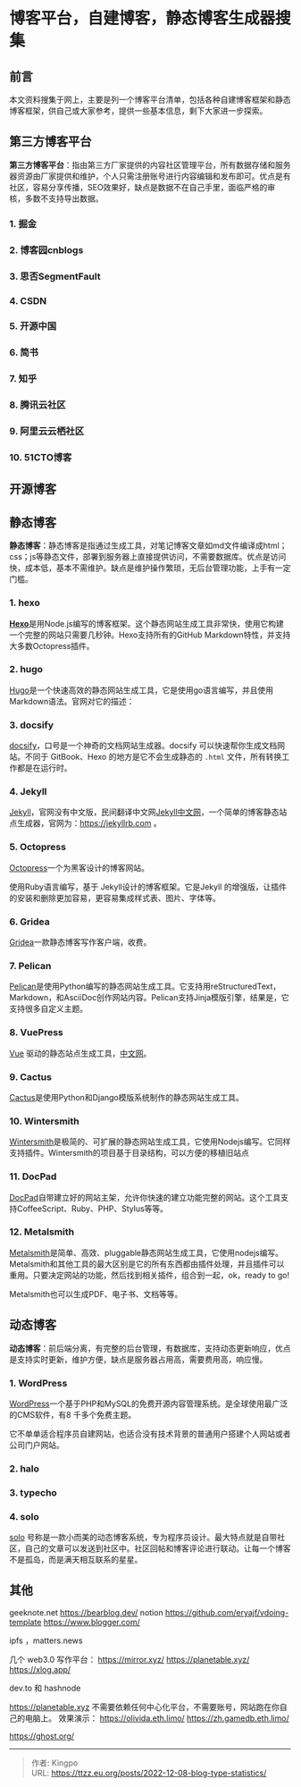 # 博客平台，自建博客，静态博客生成器搜集


<!--more-->

## 前言

本文资料搜集于网上，主要是列一个博客平台清单，包括各种自建博客框架和静态博客框架，供自己或大家参考，提供一些基本信息，剩下大家进一步探索。

## 第三方博客平台

**第三方博客平台**：指由第三方厂家提供的内容社区管理平台，所有数据存储和服务器资源由厂家提供和维护，个人只需注册账号进行内容编辑和发布即可。优点是有社区，容易分享传播，SEO效果好，缺点是数据不在自己手里，面临严格的审核，多数不支持导出数据。

### 1. 掘金

### 2. 博客园cnblogs

### 3. 思否SegmentFault

### 4. CSDN

### 5. 开源中国

### 6. 简书

### 7. 知乎

### 8. 腾讯云社区

### 9. 阿里云云栖社区

### 10. 51CTO博客

## 开源博客


## 静态博客

**静态博客**：静态博客是指通过生成工具，对笔记博客文章如md文件编译成html；css；js等静态文件，部署到服务器上直接提供访问，不需要数据库。优点是访问快，成本低，基本不需维护。缺点是维护操作繁琐，无后台管理功能，上手有一定门槛。

### 1. hexo

[**Hexo**](https://hexo.io/)是用Node.js编写的博客框架。这个静态网站生成工具非常快，使用它构建一个完整的网站只需要几秒钟。Hexo支持所有的GitHub Markdown特性，并支持大多数Octopress插件。


### 2. hugo

[Hugo](http://gohugo.io/)是一个快速高效的静态网站生成工具，它是使用go语言编写，并且使用Markdown语法。官网对它的描述：


### 3. docsify

[docsify](https://docsify.js.org)，口号是一个神奇的文档网站生成器。docsify 可以快速帮你生成文档网站。不同于 GitBook、Hexo 的地方是它不会生成静态的 `.html` 文件，所有转换工作都是在运行时。


### 4. Jekyll

[Jekyll](https://jekyllrb.com)，官网没有中文版，民间翻译中文网[Jekyll中文网](https://www.jekyll.com.cn/)，一个简单的博客静态站点生成器，官网为：https://jekyllrb.com 。


### 5. Octopress

[Octopress](http://octopress.org)一个为黑客设计的博客网站。

使用Ruby语言编写，基于 Jekyll设计的博客框架。它是Jekyll 的增强版，让插件的安装和删除更加容易，更容易集成样式表、图片、字体等。


### 6. Gridea

[Gridea](https://gridea.dev/)一款静态博客写作客户端，收费。


### 7. Pelican

[Pelican](http://getpelican.com/)是使用Python编写的静态网站生成工具。它支持用reStructuredText，Markdown，和AsciiDoc创作网站内容。Pelican支持Jinja模版引擎，结果是，它支持很多自定义主题。


### 8. VuePress

[Vue](https://vuepress.vuejs.org/) 驱动的静态站点生成工具，[中文网](http://caibaojian.com/vuepress/)。


### 9. Cactus

[Cactus](https://github.com/koenbok/Cactus/)是使用Python和Django模版系统制作的静态网站生成工具。


### 10. Wintersmith

[Wintersmith](http://wintersmith.io/)是极简的、可扩展的静态网站生成工具，它使用Nodejs编写。它同样支持插件。Wintersmith的项目基于目录结构，可以方便的移植旧站点


### 11. DocPad

[DocPad](http://docpad.org/)自带建立好的网站主架，允许你快速的建立功能完整的网站。这个工具支持CoffeeScript、Ruby、PHP、Stylus等等。


### 12. Metalsmith

[Metalsmith](http://www.metalsmith.io/)是简单、高效、pluggable静态网站生成工具，它使用nodejs编写。Metalsmith和其他工具的最大区别是它的所有东西都由插件处理，并且插件可以重用。只要决定网站的功能，然后找到相关插件，组合到一起，ok，ready to go!

Metalsmith也可以生成PDF、电子书、文档等等。


## 动态博客

**动态博客**：前后端分离，有完整的后台管理，有数据库，支持动态更新响应，优点是支持实时更新，维护方便，缺点是服务器占用高，需要费用高，响应慢。

### 1. WordPress 

[WordPress](https://wordpress.org)一个基于PHP和MySQL的免费开源内容管理系统。是全球使用最广泛的CMS软件，有8 千多个免费主题。

它不单单适合程序员自建网站，也适合没有技术背景的普通用户搭建个人网站或者公司门户网站。


### 2. halo



### 3. typecho



### 4. solo

[solo](https://b3log.org/solo)
号称是一款小而美的动态博客系统，专为程序员设计。最大特点就是自带社区，自己的文章可以发送到社区中。社区回帖和博客评论进行联动。让每一个博客不是孤岛，而是满天相互联系的星星。


## 其他
geeknote.net
https://bearblog.dev/
notion
https://github.com/eryajf/vdoing-template 
https://www.blogger.com/

ipfs ，matters.news 

几个 web3.0 写作平台：
https://mirror.xyz/
https://planetable.xyz/
https://xlog.app/

dev.to 和 hashnode

https://planetable.xyz
不需要依赖任何中心化平台，不需要账号，网站跑在你自己的电脑上。
效果演示：
https://olivida.eth.limo/
https://zh.gamedb.eth.limo/


https://ghost.org/






---

> 作者: Kingpo  
> URL: https://ttzz.eu.org/posts/2022-12-08-blog-type-statistics/  

